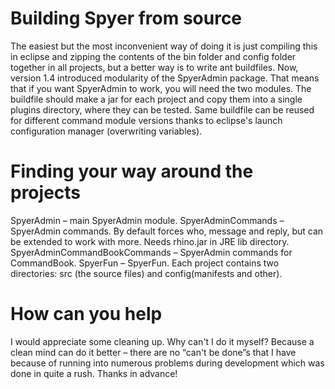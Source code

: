 Building Spyer from source
====================
The easiest but the most inconvenient way of doing it is just compiling this in eclipse and zipping the contents of the bin folder and config folder together in all projects, but a better way is to write ant buildfiles.
Now, version 1.4 introduced modularity of the SpyerAdmin package. That means that if you want SpyerAdmin to work, you will need the two modules. The buildfile should make a jar for each project and copy them into a single plugins directory, where they can be tested. Same buildfile can be reused for different command module versions thanks to eclipse's launch configuration manager (overwriting variables).

Finding your way around the projects
====================
SpyerAdmin – main SpyerAdmin module.
SpyerAdminCommands – SpyerAdmin commands. By default forces who, message and reply, but can be extended to work with more. Needs rhino.jar in JRE lib directory.
SpyerAdminCommandBookCommands – SpyerAdmin commands for CommandBook.
SpyerFun – SpyerFun.
Each project contains two directories: src (the source files) and config(manifests and other).

How can you help
====================
I would appreciate some cleaning up. Why can't I do it myself? Because a clean mind can do it better – there are no “can't be done”s that I have because of running into numerous problems during development which was done in quite a rush. Thanks in advance!
